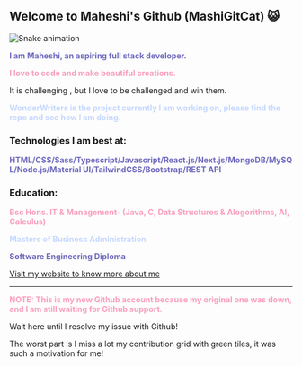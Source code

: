## Welcome to Maheshi's Github (MashiGitCat) 😺
![Snake animation](https://raw.githubusercontent.com/{MashiGitCat}/{MashiGitCat}/output/github-contribution-grid-snake-dark.svg)
<p style="color: #6E68BD;"><strong>I am Maheshi, an aspiring full stack developer.</strong></p>
<p style="color: #FA9EBC;"><strong>I love to code and make beautiful creations.</strong></p>

<p>It is  challenging , but I love to be challenged and win them.</p>
<p style="color: #C6D8FF;"><strong>WonderWriters is the project currently I am working on, please find the repo and see how I am doing. </strong></p>

### Technologies I am best at:
<p style="color: #6E68BD;"><strong>HTML/CSS/Sass/Typescript/Javascript/React.js/Next.js/MongoDB/MySQL/Node.js/Material UI/TailwindCSS/Bootstrap/REST API</strong></p>

### Education:
<p style="color: #FA9EBC;"><strong>Bsc Hons. IT & Management- (Java, C, Data Structures & Alogorithms, AI, Calculus)</strong></p>
<p style="color: #C6D8FF;"><strong>Masters of Business Administration</strong></p>
<p style="color: #6E68BD;"><strong>Software Engineering Diploma</strong></p>

[Visit my website to know more about me](https://find-maheshi.netlify.app/)

---
<p style="color: #FA9EBC;"><strong>NOTE: This is my new Github account because my original one was down, and I am still waiting for Github support.</strong></p>
<p>Wait here until I resolve my issue with Github!</p>
<p>The worst part is I miss a lot my contribution grid with green tiles, it was such a motivation for me!</p>
